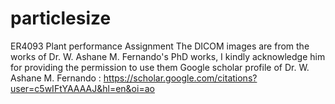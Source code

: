# particlesize
ER4093 Plant performance Assignment
The DICOM images are from the works of Dr. W. Ashane M. Fernando's PhD works, I kindly acknowledge him for providing the permission to use them
Google scholar profile of Dr. W. Ashane M. Fernando : https://scholar.google.com/citations?user=c5wIFtYAAAAJ&hl=en&oi=ao

